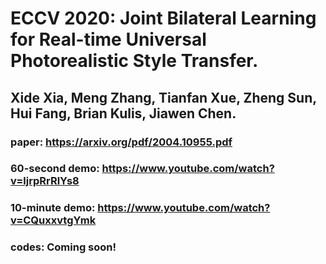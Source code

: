 # ECCV 2020: Joint Bilateral Learning for Real-time Universal Photorealistic Style Transfer. 
## Xide Xia, Meng Zhang, Tianfan Xue, Zheng Sun, Hui Fang, Brian Kulis, Jiawen Chen. 

### paper: https://arxiv.org/pdf/2004.10955.pdf
### 60-second demo: https://www.youtube.com/watch?v=ljrpRrRlYs8
### 10-minute demo: https://www.youtube.com/watch?v=CQuxxvtgYmk
### codes: Coming soon!



